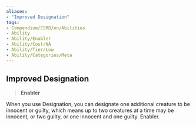 ```yaml
---
aliases:
- "Improved Designation"
tags:
- Compendium/CSRD/en/Abilities
- Ability
- Ability/Enabler
- Ability/Cost/NA
- Ability/Tier/Low
- Ability/Categories/Meta
---
```


  
## Improved Designation  
>**Enabler**
  
When you use Designation, you can designate one additional creature to be innocent or guilty, which means up to two creatures at a time may be innocent, or two guilty, or one innocent and one guilty. Enabler.